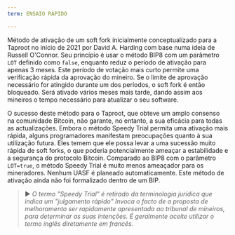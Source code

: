 ```yaml
---
term: ENSAIO RÁPIDO

---
```

Método de ativação de um soft fork inicialmente conceptualizado para a Taproot no início de 2021 por David A. Harding com base numa ideia de Russell O'Connor. Seu princípio é usar o método BIP8 com um parâmetro `LOT` definido como `false`, enquanto reduz o período de ativação para apenas 3 meses. Este período de votação mais curto permite uma verificação rápida da aprovação do mineiro. Se o limite de aprovação necessário for atingido durante um dos períodos, o soft fork é então bloqueado. Será ativado vários meses mais tarde, dando assim aos mineiros o tempo necessário para atualizar o seu software.

O sucesso deste método para o Taproot, que obteve um amplo consenso na comunidade Bitcoin, não garante, no entanto, a sua eficácia para todas as actualizações. Embora o método Speedy Trial permita uma ativação mais rápida, alguns programadores manifestam preocupações quanto à sua utilização futura. Eles temem que ele possa levar a uma sucessão muito rápida de soft forks, o que poderia potencialmente ameaçar a estabilidade e a segurança do protocolo Bitcoin. Comparado ao BIP8 com o parâmetro `LOT=true`, o método Speedy Trial é muito menos ameaçador para os mineradores. Nenhum UASF é planeado automaticamente. Este método de ativação ainda não foi formalizado dentro de um BIP.

> ► *O termo "Speedy Trial" é retirado da terminologia jurídica que indica um "julgamento rápido" Invoca o facto de a proposta de melhoramento ser rapidamente apresentada ao tribunal de mineiros, para determinar as suas intenções. É geralmente aceite utilizar o termo inglês diretamente em francês.*